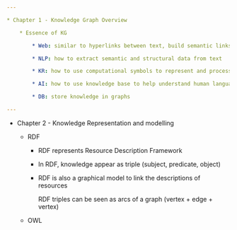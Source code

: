 ```yaml
---

* Chapter 1 - Knowledge Graph Overview

    * Essence of KG

        * Web: similar to hyperlinks between text, build semantic links between data, and support semantic searching

        * NLP: how to extract semantic and structural data from text

        * KR: how to use computational symbols to represent and process knowledge

        * AI: how to use knowledge base to help understand human language

        * DB: store knowledge in graphs

---
```


* Chapter 2 - Knowledge Representation and modelling
  
    * RDF
        * RDF represents Resource Description Framework
  
        * In RDF, knowledge appear as triple (subject, predicate, object)
          
        * RDF is also a graphical model to link the descriptions of resources
          
          RDF triples can be seen as arcs of a graph (vertex + edge + vertex)
 
    * OWL
